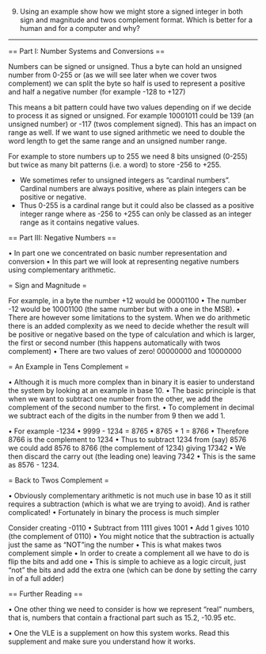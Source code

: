 
9. Using an example show how we might store a signed integer in both sign and magnitude and twos complement format. Which is better for a human and for a computer and why?  

_____________________________________________________________________


== Part I: Number Systems and Conversions ==

Numbers can be signed or unsigned. Thus a byte can hold an unsigned number from 0-255 or (as we will see later when we cover twos complement) we can split the byte so half is used to represent a positive and half a negative number (for example -128 to +127)

This means a bit pattern could have two values depending on if we decide to process it as signed or unsigned. For example 10001011 could be 139 (an unsigned number) or -117 (twos complement signed). This has an impact on range as well. If we want to use signed arithmetic we need to double the word length to get the same range and an unsigned number range.

For example to store numbers up to 255 we need 8 bits unsigned (0-255) but twice as many bit patterns (i.e. a word) to store -256 to +255.

- We sometimes refer to unsigned integers as “cardinal numbers”. Cardinal numbers are always positive, where as plain integers can be positive or negative. 
- Thus 0-255 is a cardinal range but it could also be classed as a positive integer range where as -256 to +255 can only be classed as an integer range as it contains negative values. 

== Part III: Negative Numbers ==

• In part one we concentrated on basic number representation and conversion
• In this part we will look at representing negative numbers using complementary arithmetic.

= Sign and Magnitude =

For example, in a byte the number +12 would be 00001100
• The number -12 would be 10001100 (the same number but with a one in the MSB).
• There are however some limitations to the system. When we do arithmetic there is an added complexity as we need to decide whether the result will be positive or negative based on the type of calculation and which is larger, the first or second number (this happens automatically with twos complement)
• There are two values of zero! 00000000 and 10000000 

= An Example in Tens Complement =

• Although it is much more complex than in binary it is easier to understand the system by looking at an example in base 10.
• The basic principle is that when we want to subtract one number from the other, we add the complement of the second number to the first.
• To complement in decimal we subtract each of the digits in the number from 9 then we add 1.

• For example -1234
• 9999 - 1234 = 8765 
• 8765 + 1 = 8766
• Therefore 8766 is the complement to 1234
• Thus to subtract 1234 from (say) 8576 we could add 8576 to 8766 (the complement of 1234) giving 17342
• We then discard the carry out (the leading one) leaving 7342
• This is the same as 8576 - 1234.

= Back to Twos Complement =

• Obviously complementary arithmetic is not much use in base 10 as it still requires a subtraction (which is what we are trying to avoid). And is rather complicated!
• Fortunately in binary the process is much simpler

Consider creating -0110
• Subtract from 1111 gives 1001
• Add 1 gives 1010 (the complement of 0110)
• You might notice that the subtraction is actually just the same as “NOT”ing the number
• This is what makes twos complement simple
• In order to create a complement all we have to do is flip the bits and add one
• This is simple to achieve as a logic circuit, just “not” the bits and add the extra one (which can be done by setting the carry in of a full adder)

== Further Reading ==

• One other thing we need to consider is how we represent “real” numbers, that is, numbers that contain a fractional part such as 15.2, -10.95 etc.

• One the VLE is a supplement on how this system works. Read this supplement and make sure you understand how it works.






